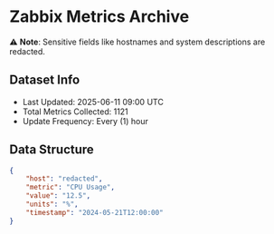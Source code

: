 # Zabbix Metrics Archive

⚠️ **Note**: Sensitive fields like hostnames and system descriptions are redacted.

## Dataset Info
- Last Updated: 2025-06-11 09:00 UTC
- Total Metrics Collected: 1121
- Update Frequency: Every (1) hour

## Data Structure
```json
{
    "host": "redacted",
    "metric": "CPU Usage",
    "value": "12.5",
    "units": "%",
    "timestamp": "2024-05-21T12:00:00"
}
```
